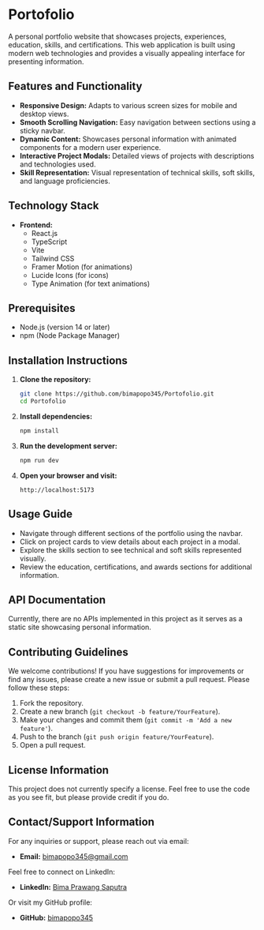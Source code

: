 # Portofolio

A personal portfolio website that showcases projects, experiences, education, skills, and certifications. This web application is built using modern web technologies and provides a visually appealing interface for presenting information.

## Features and Functionality

- **Responsive Design:** Adapts to various screen sizes for mobile and desktop views.
- **Smooth Scrolling Navigation:** Easy navigation between sections using a sticky navbar.
- **Dynamic Content:** Showcases personal information with animated components for a modern user experience.
- **Interactive Project Modals:** Detailed views of projects with descriptions and technologies used.
- **Skill Representation:** Visual representation of technical skills, soft skills, and language proficiencies.

## Technology Stack

- **Frontend:**
  - React.js
  - TypeScript
  - Vite
  - Tailwind CSS
  - Framer Motion (for animations)
  - Lucide Icons (for icons)
  - Type Animation (for text animations)

## Prerequisites

- Node.js (version 14 or later)
- npm (Node Package Manager)

## Installation Instructions

1. **Clone the repository:**
   ```bash
   git clone https://github.com/bimapopo345/Portofolio.git
   cd Portofolio
   ```

2. **Install dependencies:**
   ```bash
   npm install
   ```

3. **Run the development server:**
   ```bash
   npm run dev
   ```

4. **Open your browser and visit:**
   ```
   http://localhost:5173
   ```

## Usage Guide

- Navigate through different sections of the portfolio using the navbar.
- Click on project cards to view details about each project in a modal.
- Explore the skills section to see technical and soft skills represented visually.
- Review the education, certifications, and awards sections for additional information.

## API Documentation

Currently, there are no APIs implemented in this project as it serves as a static site showcasing personal information.

## Contributing Guidelines

We welcome contributions! If you have suggestions for improvements or find any issues, please create a new issue or submit a pull request. Please follow these steps:

1. Fork the repository.
2. Create a new branch (`git checkout -b feature/YourFeature`).
3. Make your changes and commit them (`git commit -m 'Add a new feature'`).
4. Push to the branch (`git push origin feature/YourFeature`).
5. Open a pull request.

## License Information

This project does not currently specify a license. Feel free to use the code as you see fit, but please provide credit if you do.

## Contact/Support Information

For any inquiries or support, please reach out via email:
- **Email:** [bimapopo345@gmail.com](mailto:bimapopo345@gmail.com)

Feel free to connect on LinkedIn:
- **LinkedIn:** [Bima Prawang Saputra](https://linkedin.com/in/bimaprawangsaputra)

Or visit my GitHub profile:
- **GitHub:** [bimapopo345](https://github.com/bimapopo345)
